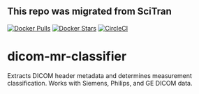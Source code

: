 ## This repo was migrated from SciTran

[![Docker Pulls](https://img.shields.io/docker/pulls/scitran/dicom-mr-classifier.svg)](https://hub.docker.com/repository/docker/flywheel/dicom-mr-classifier/)
[![Docker Stars](https://img.shields.io/docker/stars/scitran/dicom-mr-classifier.svg)](https://hub.docker.com/repository/docker/flywheel/dicom-mr-classifier/)
[![CircleCI](https://circleci.com/gh/scitran-apps/dicom-mr-classifier.svg?style=svg)](https://circleci.com/gh/scitran-apps/dicom-mr-classifier)

# dicom-mr-classifier
Extracts DICOM header metadata and determines measurement classification. Works with Siemens, Philips, and GE DICOM data.
